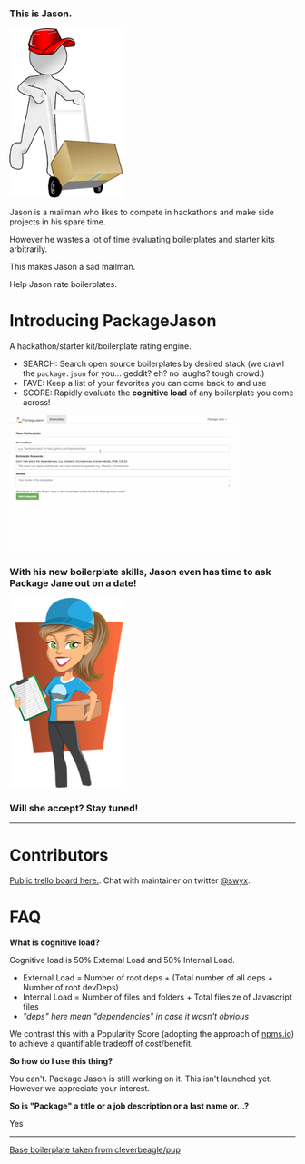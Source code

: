 ### This is Jason.
<img src="public/packagejason.png" alt="Drawing" style="width: 200px;"/>

Jason is a mailman who likes to compete in hackathons and make side projects in his spare time.

However he wastes a lot of time evaluating boilerplates and starter kits arbitrarily.

This makes Jason a sad mailman.

Help Jason rate boilerplates.

# Introducing PackageJason
A hackathon/starter kit/boilerplate rating engine. 

- SEARCH: Search open source boilerplates by desired stack (we crawl the `package.json` for you... geddit? eh? no laughs? tough crowd.)
- FAVE: Keep a list of your favorites you can come back to and use
- SCORE: Rapidly evaluate the **cognitive load** of any boilerplate you come across!

<img src="public/fulldemo1.gif" alt="Demo gif" style="width: 400px;"/>

### With his new boilerplate skills, Jason even has time to ask Package Jane out on a date!

<img src="public/packagejane.png" alt="Drawing" style="width: 200px;"/>

### Will she accept? Stay tuned!

---

# Contributors

[Public trello board here.](https://trello.com/b/u28EAYJ5/swyx-boilerpl8). Chat with maintainer on twitter [@swyx](http://twitter.com/swyx).

# FAQ

**What is cognitive load?**

Cognitive load is 50% External Load and 50% Internal Load.

- External Load = Number of root deps + (Total number of all deps + Number of root devDeps)
- Internal Load = Number of files and folders + Total filesize of Javascript files
- _"deps" here mean "dependencies" in case it wasn't obvious_

We contrast this with a Popularity Score (adopting the approach of [npms.io](http://npms.io)) to achieve a quantifiable tradeoff of cost/benefit.

**So how do I use this thing?**

You can't. Package Jason is still working on it. This isn't launched yet. However we appreciate your interest. 

**So is "Package" a title or a job description or a last name or...?**

Yes

---

[Base boilerplate taken from cleverbeagle/pup](http://cleverbeagle.com/pup)
